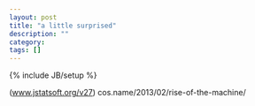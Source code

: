 ```yaml
---
layout: post
title: "a little surprised"
description: ""
category: 
tags: []
---
```

{% include JB/setup %}

(www.jstatsoft.org/v27)
cos.name/2013/02/rise-of-the-machine/
